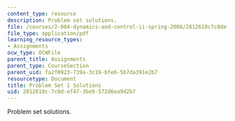 ```yaml
---
content_type: resource
description: Problem set solutions.
file: /courses/2-004-dynamics-and-control-ii-spring-2008/2812610c7c0def473be9572d6ea9d2b7_ps1soln.pdf
file_type: application/pdf
learning_resource_types:
- Assignments
ocw_type: OCWFile
parent_title: Assignments
parent_type: CourseSection
parent_uid: fa2f0923-739a-3c19-bfe6-5b7da391e2b7
resourcetype: Document
title: Problem Set 1 Solutions
uid: 2812610c-7c0d-ef47-3be9-572d6ea9d2b7
---
```

Problem set solutions.

